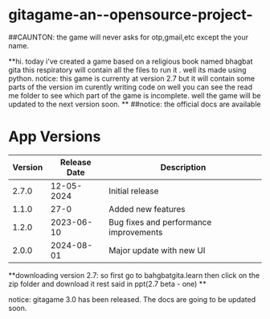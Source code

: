 # gitagame-an--opensource-project-
##CAUNTON:
the game will never asks for otp,gmail,etc 
except the your name.

**hi.
today i've created a game based on a religious book named bhagbat gita this respiratory will contain all the files to run it .
well its made using python.
notice:
this game is currenty at version 2.7 but it will contain some parts of the version im curently writing code on well you can see the read me folder 
to see which part of the game is incomplete.
well the game will be updated to the next version soon.
**
##notice:
the official docs are available 
# App Versions

| Version | Release Date | Description |
|---------|--------------|-------------|
| 2.7.0  | 12-05-2024 | Initial release |
| 1.1.0   | 27-0   | Added new features |
| 1.2.0   | 2023-06-10   | Bug fixes and performance improvements |
| 2.0.0   | 2024-08-01   | Major update with new UI |


**downloading version 2.7:
so first go to bahgbatgita.learn then click
on the zip folder and download it 
rest said in ppt(2.7 beta - one)
**



notice:
gitagame 3.0 has been released. 
The docs are going to be updated soon.

